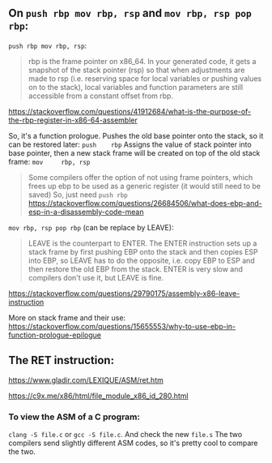 ## On `push rbp mov rbp, rsp` and `mov rbp, rsp pop rbp`:
`push rbp mov rbp, rsp`:

> rbp is the frame pointer on x86_64. In your generated code, it gets a snapshot of the stack pointer (rsp) so that when adjustments are made to rsp (i.e. reserving space for local variables or pushing values on to the stack), local variables and function parameters are still accessible from a constant offset from rbp.

https://stackoverflow.com/questions/41912684/what-is-the-purpose-of-the-rbp-register-in-x86-64-assembler

So, it's a function prologue. 
Pushes the old base pointer onto the stack, so it can be restored later:
```push    rbp```
Assigns the value of stack pointer into base pointer, then a new stack frame will be created on top of the old stack frame:
```mov     rbp, rsp```
> Some compilers offer the option of not using frame pointers, which frees up ebp to be used as a generic register (it would still need to be saved)
So, just need `push rbp`
https://stackoverflow.com/questions/26684506/what-does-ebp-and-esp-in-a-disassembly-code-mean

`mov rbp, rsp pop rbp` (can be replace by LEAVE):
> LEAVE is the counterpart to ENTER. The ENTER instruction sets up a stack frame by first pushing EBP onto the stack and then copies ESP into EBP, so LEAVE has to do the opposite, i.e. copy EBP to ESP and then restore the old EBP from the stack.
> ENTER is very slow and compilers don't use it, but LEAVE is fine.

https://stackoverflow.com/questions/29790175/assembly-x86-leave-instruction

More on stack frame and their use: https://stackoverflow.com/questions/15655553/why-to-use-ebp-in-function-prologue-epilogue

## The RET instruction:
https://www.gladir.com/LEXIQUE/ASM/ret.htm

https://c9x.me/x86/html/file_module_x86_id_280.html


### To view the ASM of a C program:
`clang -S file.c` or `gcc -S file.c`. And check the new `file.s` The two compilers send slightly different ASM codes, so it's pretty cool to compare the two.